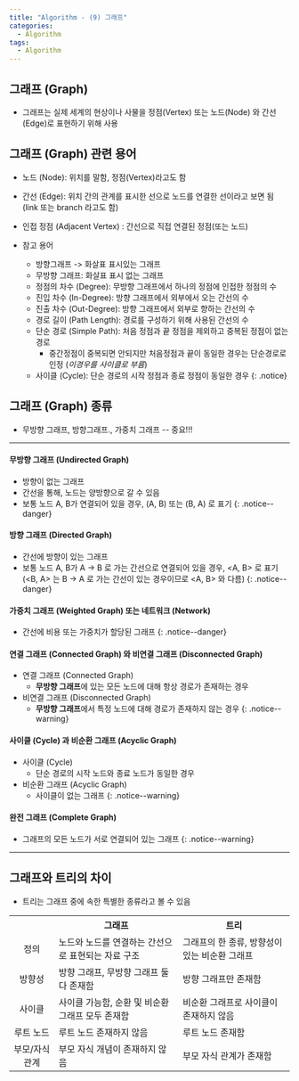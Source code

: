 ```yaml
---
title: "Algorithm - (9) 그래프"
categories:
  - Algorithm
tags:
  - Algorithm
---
```

## 그래프 (Graph)
* 그래프는 실제 세계의 현상이나 사물을 정점(Vertex) 또는 노드(Node) 와 간선(Edge)로 표현하기 위해 사용  

## 그래프 (Graph) 관련 용어
- 노드 (Node): 위치를 말함, 정점(Vertex)라고도 함
- 간선 (Edge): 위치 간의 관계를 표시한 선으로 노드를 연결한 선이라고 보면 됨 (link 또는 branch 라고도 함)
- 인접 정점 (Adjacent Vertex) : 간선으로 직접 연결된 정점(또는 노드)

- 참고 용어
    - 방향그래프 -> 화살표 표시있는 그래프
    - 무방향 그래프: 화살표 표시 없는 그래프
    - 정점의 차수 (Degree): 무방향 그래프에서 하나의 정점에 인접한 정점의 수
    - 진입 차수 (In-Degree): 방향 그래프에서 외부에서 오는 간선의 수
    - 진출 차수 (Out-Degree): 방향 그래프에서 외부로 향하는 간선의 수
    - 경로 길이 (Path Length): 경로를 구성하기 위해 사용된 간선의 수
    - 단순 경로 (Simple Path): 처음 정점과 끝 정점을 제외하고 중복된 정점이 없는 경로
		- 중간정점이 중복되면 안되지만 처음정점과 끝이 동일한 경우는 단순경로로 인정  (*이경우를 사이클로 부름*)
    - 사이클 (Cycle): 단순 경로의 시작 정점과 종료 정점이 동일한 경우
{: .notice}  

## 그래프 (Graph) 종류
* 무방향 그래프, 방향그래프., 가중치 그래프 -- 중요!!!



---


#### 무방향 그래프 (Undirected Graph)
- 방향이 없는 그래프
- 간선을 통해, 노드는 양방향으로 갈 수 있음
- 보통 노드 A, B가 연결되어 있을 경우, (A, B) 또는 (B, A) 로 표기
{: .notice--danger}

#### 방향 그래프 (Directed Graph)
- 간선에 방향이 있는 그래프
- 보통 노드 A, B가 A -> B 로 가는 간선으로 연결되어 있을 경우, <A, B> 로 표기 (<B, A> 는 B -> A 로 가는 간선이 있는 경우이므로 <A, B> 와 다름)
{: .notice--danger}

#### 가중치 그래프 (Weighted Graph) 또는 네트워크 (Network)
- 간선에 비용 또는 가중치가 할당된 그래프
{: .notice--danger}

#### 연결 그래프 (Connected Graph) 와 비연결 그래프 (Disconnected Graph)
- 연결 그래프 (Connected Graph)
    - **무방향 그래프**에 있는 모든 노드에 대해 항상 경로가 존재하는 경우
- 비연결 그래프 (Disconnected Graph)
    - **무방향 그래프**에서 특정 노드에 대해 경로가 존재하지 않는 경우
{: .notice--warning}
  
#### 사이클 (Cycle) 과 비순환 그래프 (Acyclic Graph)
- 사이클 (Cycle)
    - 단순 경로의 시작 노드와 종료 노드가 동일한 경우
- 비순환 그래프 (Acyclic Graph)
    - 사이클이 없는 그래프
{: .notice--warning}

#### 완전 그래프 (Complete Graph)
- 그래프의 모든 노드가 서로 연결되어 있는 그래프
{: .notice--warning}

---

## 그래프와 트리의 차이
- 트리는 그래프 중에 속한 특별한 종류라고 볼 수 있음

<div style="text-align:left">
<table>
  <tr>
    <th></th>
    <th style="text-align:center">그래프</th>
    <th style="text-align:center">트리</th>
  </tr>
  <tr>
    <td style="text-align:center">정의</td>
    <td style="text-align:left">노드와 노드를 연결하는 간선으로 표현되는 자료 구조</td>
    <td style="text-align:left">그래프의 한 종류, 방향성이 있는 비순환 그래프</td>
  </tr>
  <tr>
    <td style="text-align:center">방향성</td>
    <td style="text-align:left">방향 그래프, 무방향 그래프 둘다 존재함</td>
    <td style="text-align:left">방향 그래프만 존재함</td>
  </tr>
  <tr>
    <td style="text-align:center">사이클</td>
    <td style="text-align:left">사이클 가능함, 순환 및 비순환 그래프 모두 존재함</td>
    <td style="text-align:left">비순환 그래프로 사이클이 존재하지 않음</td>
  </tr>
  <tr>
    <td style="text-align:center">루트 노드</td>
    <td style="text-align:left">루트 노드 존재하지 않음</td>
    <td style="text-align:left">루트 노드 존재함</td>
  </tr>
  <tr>
    <td style="text-align:center">부모/자식 관계</td>
    <td style="text-align:left">부모 자식 개념이 존재하지 않음</td>
    <td style="text-align:left">부모 자식 관계가 존재함</td>
  </tr>
</table>
</div>
